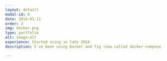 ```yaml
---
layout: default
modal-id: 5
date: 2014-01-11
order: 3
img: docker.png
type: portfolio
alt: image-alt
experience: Started using in late 2014
description: I've been using Docker and fig (now called docker-compose) to help deploy complex services on the cloud. Docker also allows to ease the develop/test/deploy cycle.

---
```

